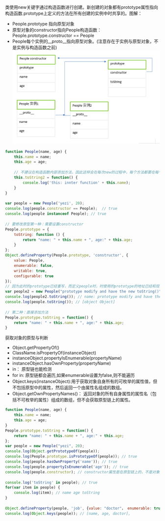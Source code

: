 类使用new关键字通过构造函数进行创建。新创建的对象都有prototype属性指向构造函数.prototype上定义的方法在所有创建的实例中时共享的。图解：
- People.prototype 指向原型对象
- 原型对象的constructor指向People构造函数：People.prototype.constructor == People
- People每个实例的__proto__指向原型对象。(注意存在于实例与原型对象，不是实例与构造函数之前)
![](/assets/prototype.png)

```javascript
function People(name, age) {
    this.name = name;
    this.age = age;

    // 不建议在构造函数内部添加方法，因此这样会在每次new的过程中，每个方法都要在每个实例上重新创建一遍，这将非常损耗性能。
    this.toString2 = function() {
        console.log('this: innter function' + this.name);
    }
}

var people = new People('yezi', 20);
console.log(people.constructor == People);  // true
console.log(people instanceof People); // true

// 要修改原型第一种：需要设置constructor
People.prototype = {
    toString: function () {
        return "name: " + this.name + ", age:" + this.age;
    }
};
Object.defineProperty(People.prototype, 'constructor', {
    value: People,
    enumerable: false,
    writable: true,
    configurable: true
});
// 因为此时的prototype已经重写，而定义people时，时使用的prototype的地址已经和现在的不一样了
var people2 = new People("prototype modify and have the new toString()", 20); 
console.log(people2.toString()); // name: prototype modify and have the new toString(), age:20
console.log(people.toString()); // [object Object]

// 第二种：直接添加方法
People.prototype.toString = function() {
    return "name: " + this.name + ", age:" + this.age;
}
```
获取对象的原型与判断
- Object.getPropertyOf()
- ClassName.isPropertyOf(instanceObject)
- instanceObject.propertyIsEnumerable(propertyName)
- instanceObject.hasOwnProperty(propertyName)
- in： 原型链也能检测
- for in: 原型链都会遍历,如果enumerable设置为false,则不能遍历
- Object.keys(instanceObject):用于获取对象自身所有的可枚举的属性值，但不包括原型中的属性，然后返回一个由属性名组成的数组。
- Object.getOwnPropertyNames()： 返回对象的所有自身属性的属性名（包括不可枚举的属性）组成的数组，但不会获取原型链上的属性。
```javascript
function People(name, age) {
    this.name = name;
    this.age = age;
}
People.prototype.toString = function() {
    return "name: " + this.name + ", age:" + this.age;
};
var people = new People("yezi", 20);
console.log(Object.getPrototypeOf(people));
console.log(People.prototype.isPrototypeOf(people)); // true
console.log(people.hasOwnProperty('name')); // true
console.log(people.propertyIsEnumerable('age')); // true
console.log(people.constructor); // constructor属性是在原型链上的，不是对象自身的属性

console.log('toString' in people); // true
for(var item in people) {
    console.log(item); // name age toString
}

Object.defineProperty(people, 'job', {value: "doctor"， enumerable: true})
console.log(Object.keys(people)); // [name, age, doctor],

```